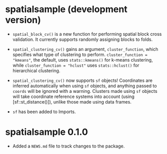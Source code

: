 # spatialsample (development version)

* `spatial_block_cv()` is a new function for performing spatial block cross validation.
  It currently supports randomly assigning blocks to folds.

* `spatial_clustering_cv()` gains an argument, `cluster_function`, which 
  specifies what type of clustering to perform. `cluster_function = "kmeans"`, 
  the default, uses `stats::kmeans()` for k-means clustering, while 
  `cluster_function = "hclust"` uses `stats::hclust()` for hierarchical 
  clustering.
  
* `spatial_clustering_cv()` now supports `sf` objects! Coordinates are inferred
  automatically when using `sf` objects, and anything passed to `coords` will
  be ignored with a warning. Clusters made using `sf` objects will take 
  coordinate reference systems into account (using [sf::st_distance()]), 
  unlike those made using data frames.

* `sf` has been added to Imports.

# spatialsample 0.1.0

* Added a `NEWS.md` file to track changes to the package.
